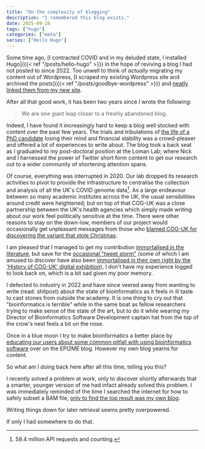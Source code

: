 ```yaml
---
title: "On the complexity of blogging"
description: "I remembered this blog exists."
date: 2025-09-28
tags: ["hugo"]
categories: ["meta"]
series: ["Hello Hugo"]
---
```


Some time ago, [I contracted COVID and in my deluded state, I installed Hugo]({{< ref "/posts/hello-hugo" >}}) in the hope of reviving a blog I had not posted to since 2022.
Too unwell to think of *actually* migrating my content out of Wordpress, [I scraped my existing Wordpress site and archived the posts]({{< ref "/posts/goodbye-wordpress" >}}) and [neatly linked them from my new site](/v1).

After all that good work, it has been two years since I wrote the following:

> We are one giant leap closer to a freshly abandoned blog.

Indeed, I have found it increasingly hard to keep a blog well stocked with content over the past few years.
The trials and tribulations of [the life of a PhD candidate](https://samnicholls.net/category/bioinf/au-phd/) losing their mind and financial stability was a crowd-pleaser and offered a lot of experiences to write about.
The blog took a back seat as I graduated to my post-doctoral position at the Loman Lab; where Nick and I harnessed the power of Twitter short form content to get our research out to a wider community of shortening attention spans.

Of course, everything was interrupted in 2020.
Our lab dropped its research activities to pivot to provide the infrastructure to centralise the collection and analysis of all the UK's COVID genome data[^infra].
As a large endeavour between so many academic institutes across the UK, the usual sensibilities around credit were heightened; but on top of that COG-UK was a close partnership between the UK's health agencies which simply made writing about our work feel politically sensitive at the time.
There were other reasons to stay on the down-low, members of our project would occasionally get unpleasant messages from those who [blamed COG-UK for discovering the variant that stole Christmas](https://www.whatisbiotechnology.org/index.php/exhibitions/coguk/index/variants).

I am pleased that I managed to get my contribution [immortalised in the literature](https://genomebiology.biomedcentral.com/articles/10.1186/s13059-021-02395-y), but save for the [occasional "tweet storm"](https://x.com/samstudio8/status/1248607389466550280) (some of which I am amused to discover have also been [immortalised in their own right by the 'History of COG-UK' digital exhibition](https://whatisbiotechnology.org/index.php/exhibitions/coguk/index/data)), I don't have my experience logged to look back on, which is a bit sad given my poor memory.

I defected to industry in 2022 and have since veered away from wanting to write (read: shitpost) about the state of bioinformatics as it feels in ill taste to cast stones from outside the academy.
It is one thing to cry out that "bioinformatics is terrible" while in the same boat as fellow researchers trying to make sense of the state of the art, but to do it while wearing my Director of Bioinformatics Software Development captain hat from the top of the crow's nest feels a bit on the nose.

Once in a blue moon I try to make bioinformatics a better place by [educating our users about some common pitfall with using bioinformatics software](https://epi2me.nanoporetech.com/author/sam-nicholls/) over on the EPI2ME blog.
However my own blog yearns for content.

So what am I doing back here after all this time, telling you this?

I recently solved a problem at work, only to discover shortly afterwards that a smarter, younger version of me had infact already solved this problem.
I was immediately reminded of the time I searched the internet for how to safely subset a BAM file, [only to find the top result was my own blog](https://samnicholls.net/2016/01/10/not-bam-subset/).

Writing things down for later retrieval seems pretty overpowered.

If only I had somewhere to do that.

[^infra]: 59.4 million API requests and counting.
